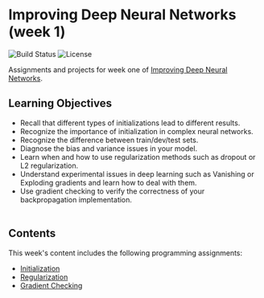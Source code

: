 # Improving Deep Neural Networks (week 1)
![Build Status](https://img.shields.io/badge/build-Stable-green.svg)
![License](https://img.shields.io/badge/license-DO_WHATEVER_YOU_WANT-green.svg)

Assignments and projects for week one of [Improving Deep Neural Networks](https://www.coursera.org/learn/deep-neural-network).

## Learning Objectives
* Recall that different types of initializations lead to different results.
* Recognize the importance of initialization in complex neural networks.
* Recognize the difference between train/dev/test sets.
* Diagnose the bias and variance issues in your model.
* Learn when and how to use regularization methods such as dropout or L2 regularization.
* Understand experimental issues in deep learning such as Vanishing or Exploding gradients and learn how to deal with them.
* Use gradient checking to verify the correctness of your backpropagation implementation.
<br/><br/>

## Contents
This week's content includes the following programming assignments:
* [Initialization](https://github.com/chivingtoninc/Coursera-Deep-Learning/tree/master/2-Improving-Deep-Neural-Networks/week-1/Initialization.ipynb)
* [Regularization](https://github.com/chivingtoninc/Coursera-Deep-Learning/tree/master/2-Improving-Deep-Neural-Networks/week-1/Regularization+-+v2.ipynb)
* [Gradient Checking](https://github.com/chivingtoninc/Coursera-Deep-Learning/tree/master/2-Improving-Deep-Neural-Networks/week-1/Gradient+Checking+v1.ipynb)
